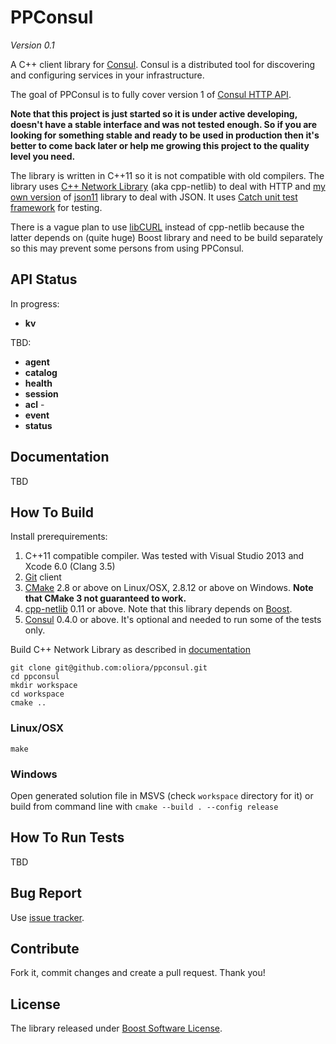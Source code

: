 # PPConsul

*Version 0.1*

A C++ client library for [Consul](http://consul.io). Consul is a distributed tool for discovering and configuring services in your infrastructure.

The goal of PPConsul is to fully cover version 1 of [Consul HTTP API](http://www.consul.io/docs/agent/http.html).

**Note that this project is just started so it is under active developing, doesn't have a stable interface and was not tested enough.
So if you are looking for something stable and ready to be used in production then it's better to come back later or help me growing this project to the quality level you need.**

The library is written in C++11 so it is not compatible with old compilers.
The library uses [C++ Network Library](http://cpp-netlib.org/) (aka cpp-netlib) to deal with HTTP and
[my own version](https://github.com/oliora/json11) of [json11](https://github.com/dropbox/json11) library to deal with JSON.
It uses [Catch unit test framework](https://github.com/philsquared/Catch) for testing.

There is a vague plan to use [libCURL](http://curl.haxx.se/libcurl/) instead of cpp-netlib because the latter depends on (quite huge) Boost library and need to be build separately so this may prevent some persons from using PPConsul.

## API Status

In progress:
* **kv**

TBD:
* **agent**
* **catalog**
* **health**
* **session**
* **acl** - 
* **event**
* **status**

## Documentation
TBD

## How To Build 
Install prerequirements:

1. C++11 compatible compiler. Was tested with Visual Studio 2013 and Xcode 6.0 (Clang 3.5)
2. [Git](http://git-scm.com/) client
3. [CMake](http://www.cmake.org/) 2.8 or above on Linux/OSX, 2.8.12 or above on Windows. **Note that CMake 3 not guaranteed to work.**
4. [cpp-netlib](http://cpp-netlib.org/) 0.11 or above. Note that this library depends on [Boost](http://www.boost.org/).
5. [Consul](http://consul.io) 0.4.0 or above. It's optional and needed to run some of the tests only.

Build C++ Network Library as described in [documentation](http://cpp-netlib.org/0.11.0/getting_started.html)  

`git clone git@github.com:oliora/ppconsul.git`  
`cd ppconsul`  
`mkdir workspace`  
`cd workspace`  
`cmake ..`  

### Linux/OSX
`make` 

### Windows
Open generated solution file in MSVS (check `workspace` directory for it) or build from command line with `cmake --build . --config release`

## How To Run Tests
TBD

## Bug Report
Use [issue tracker](https://github.com/oliora/ppconsul/issues).

## Contribute
Fork it, commit changes and create a pull request. Thank you!

## License
The library released under [Boost Software License](http://www.boost.org/LICENSE_1_0.txt).
